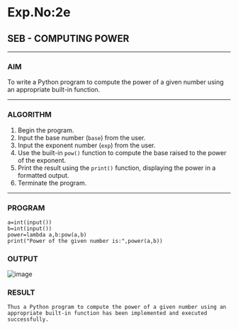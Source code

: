 # Exp.No:2e  
## SEB - COMPUTING POWER

---

### AIM  
To write a Python program to compute the power of a given number using an appropriate built-in function.

---

### ALGORITHM

1. Begin the program.  
2. Input the base number (`base`) from the user.  
3. Input the exponent number (`exp`) from the user.  
4. Use the built-in `pow()` function to compute the base raised to the power of the exponent.  
5. Print the result using the `print()` function, displaying the power in a formatted output.  
6. Terminate the program.

---

### PROGRAM

```
a=int(input())
b=int(input())
power=lambda a,b:pow(a,b)
print("Power of the given number is:",power(a,b))
```
### OUTPUT


![image](https://github.com/user-attachments/assets/e0e7fdf0-b8fa-4d9d-b4c9-5381e9ac4c06)



### RESULT

```
Thus a Python program to compute the power of a given number using an appropriate built-in function has been implemented and executed successfully.
```
